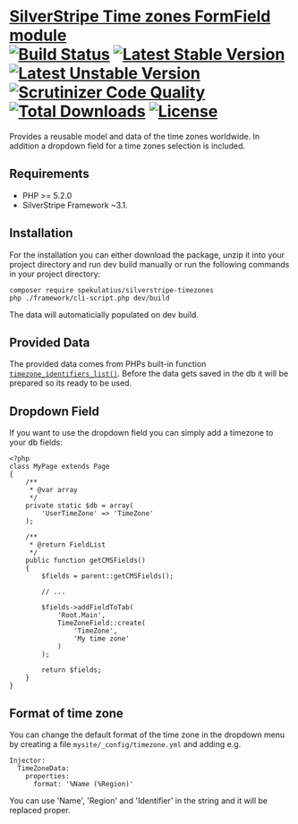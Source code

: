 # [SilverStripe Time zones FormField module](https://github.com/spekulatius/silverstripe-timezones) <br />[![Build Status](https://api.travis-ci.org/spekulatius/silverstripe-timezones.svg?branch=master)](https://travis-ci.org/spekulatius/silverstripe-timezones) [![Latest Stable Version](https://poser.pugx.org/spekulatius/silverstripe-timezones/version.svg)](https://github.com/spekulatius/silverstripe-timezones/releases) [![Latest Unstable Version](https://poser.pugx.org/spekulatius/silverstripe-timezones/v/unstable.svg)](https://packagist.org/packages/spekulatius/silverstripe-timezones) [![Scrutinizer Code Quality](https://img.shields.io/scrutinizer/g/spekulatius/silverstripe-timezones.svg)](https://scrutinizer-ci.com/g/spekulatius/silverstripe-timezones?branch=master) [![Total Downloads](https://poser.pugx.org/spekulatius/silverstripe-timezones/downloads.svg)](https://packagist.org/packages/spekulatius/silverstripe-timezones) [![License](https://poser.pugx.org/spekulatius/silverstripe-timezones/license.svg)](https://github.com/spekulatius/silverstripe-timezones/blob/master/license.md)

Provides a reusable model and data of the time zones worldwide. In addition a dropdown field for a time zones selection is included.

## Requirements

* PHP >= 5.2.0
* SilverStripe Framework ~3.1.

## Installation

For the installation you can either download the package, unzip it into your project directory and run dev build manually or run the following commands in your project directory:

```
composer require spekulatius/silverstripe-timezones
php ./framework/cli-script.php dev/build
```

The data will automaticially populated on dev build.

## Provided Data

The provided data comes from PHPs built-in function [`timezone_identifiers_list()`](http://php.net/DateTimeZone.listIdentifiers). Before the data gets saved in the db it will be prepared so its ready to be used.

## Dropdown Field

If you want to use the dropdown field you can simply add a timezone to your db fields:

```
<?php
class MyPage extends Page
{
    /**
     * @var array
     */
    private static $db = array(
        'UserTimeZone' => 'TimeZone'
    );

    /**
     * @return FieldList
     */
    public function getCMSFields()
    {
        $fields = parent::getCMSFields();

        // ...

        $fields->addFieldToTab(
            'Root.Main',
            TimeZoneField::create(
                'TimeZone',
                'My time zone'
            )
        );

        return $fields;
    }
}
```

## Format of time zone

You can change the default format of the time zone in the dropdown menu by creating a file `mysite/_config/timezone.yml` and adding e.g.

```
Injector:
  TimeZoneData:
    properties:
      format: '%Name (%Region)'
```

You can use 'Name', 'Region' and 'Identifier' in the string and it will be replaced proper.
